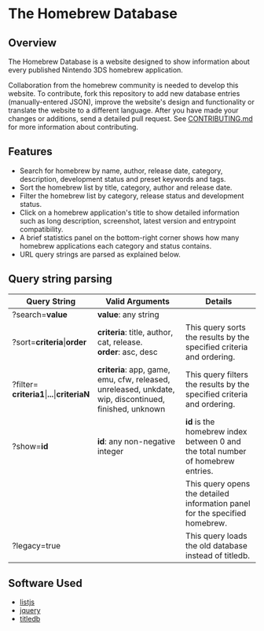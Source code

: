 # The Homebrew Database

## Overview

The Homebrew Database is a website designed to show information about every published Nintendo 3DS homebrew application.

Collaboration from the homebrew community is needed to develop this website. To contribute, fork this repository to add new database entries (manually-entered JSON), improve the website's design and functionality or translate the website to a different language. After you have made your changes or additions, send a detailed pull request. See [CONTRIBUTING.md](./CONTRIBUTING.md) for more information about contributing.

## Features

- Search for homebrew by name, author, release date, category, description, development status and preset keywords and tags.
- Sort the homebrew list by title, category, author and release date.
- Filter the homebrew list by category, release status and development status.
- Click on a homebrew application's title to show detailed information such as long description, screenshot, latest version and entrypoint compatibility.
- A brief statistics panel on the bottom-right corner shows how many homebrew applications each category and status contains.
- URL query strings are parsed as explained below.

## Query string parsing

|Query String | Valid Arguments | Details |
|-------------|-----------------|---------|
| ?search=**value** | **value**: any string  | |
| ?sort=**criteria**\|**order** | **criteria**: title, author, cat, release.<br>**order**: asc, desc | This query sorts the results by the specified criteria and ordering. |
| ?filter=<br>**criteria1**\|**...**\|**criteriaN** | **criteria**: app, game, emu, cfw, released, unreleased, unkdate, wip, discontinued, finished, unknown | This query filters the results by the specified criteria and ordering. |
| ?show=**id** | **id**: any non-negative integer | **id** is the homebrew index between 0 and the total number of homebrew entries. |
| | | This query opens the detailed information panel for the specified homebrew. |
| ?legacy=true | | This query loads the old database instead of titledb. |

## Software Used

- [listjs](http://listjs.com/)
- [jquery](http://jquery.com/)
- [titledb](https://titledb.com/)
